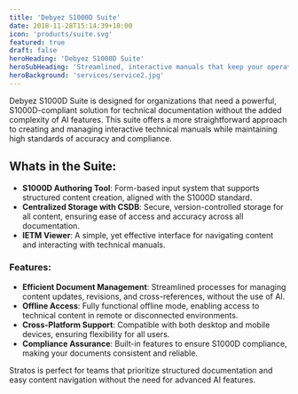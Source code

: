 ```yaml
---
title: 'Debyez S1000D Suite'
date: 2018-11-28T15:14:39+10:00
icon: 'products/suite.svg'
featured: true
draft: false
heroHeading: 'Debyez S1000D Suite'
heroSubHeading: 'Streamlined, interactive manuals that keep your operations running smoothly, anywhere.'
heroBackground: 'services/service2.jpg'
---
```


Debyez S1000D Suite is designed for organizations that need a powerful, S1000D-compliant solution for technical documentation without the added complexity of AI features. This suite offers a more straightforward approach to creating and managing interactive technical manuals while maintaining high standards of accuracy and compliance.

## **Whats in the Suite:**

* **S1000D Authoring Tool**: Form-based input system that supports structured content creation, aligned with the S1000D standard.
* **Centralized Storage with CSDB**: Secure, version-controlled storage for all content, ensuring ease of access and accuracy across all documentation.
* **IETM Viewer**: A simple, yet effective interface for navigating content and interacting with technical manuals.

### **Features:**
* **Efficient Document Management**: Streamlined processes for managing content updates, revisions, and cross-references, without the use of AI.
* **Offline Access**: Fully functional offline mode, enabling access to technical content in remote or disconnected environments.
* **Cross-Platform Support**: Compatible with both desktop and mobile devices, ensuring flexibility for all users.
* **Compliance Assurance**: Built-in features to ensure S1000D compliance, making your documents consistent and reliable.

Stratos is perfect for teams that prioritize structured documentation and easy content navigation without the need for advanced AI features.